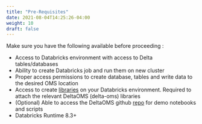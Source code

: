 ```yaml
---
title: "Pre-Requisites"
date: 2021-08-04T14:25:26-04:00
weight: 10
draft: false
---
```


Make sure you have the following available before proceeding :

- Access to Databricks environment with access to Delta tables/databases
- Ability to create Databricks job and run them on new cluster
- Proper access permissions to create database, tables and write data to the desired OMS location
- Access to create [libraries](https://github.com/pureconfig/pureconfig) on your Databricks environment. Required to attach the relevant DeltaOMS (delta-oms) libraries
- (Optional) Able to access the DeltaOMS github [repo](https://github.com/databrickslabs/delta-oms) for demo notebooks and scripts
- Databricks Runtime 8.3+
